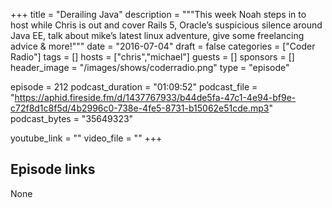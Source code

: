 +++
title = "Derailing Java"
description = """This week Noah steps in to host while Chris is out and cover Rails 5, Oracle’s suspicious silence around Java EE, talk about mike’s latest linux adventure, give some freelancing advice & more!"""
date = "2016-07-04"
draft = false
categories = ["Coder Radio"]
tags = []
hosts = ["chris","michael"]
guests = []
sponsors = []
header_image = "/images/shows/coderradio.png"
type = "episode"

episode = 212
podcast_duration = "01:09:52"
podcast_file = "https://aphid.fireside.fm/d/1437767933/b44de5fa-47c1-4e94-bf9e-c72f8d1c8f5d/4b2996c0-738e-4fe5-8731-b15062e51cde.mp3"
podcast_bytes = "35649323"

youtube_link = ""
video_file = ""
+++

## Episode links

None

